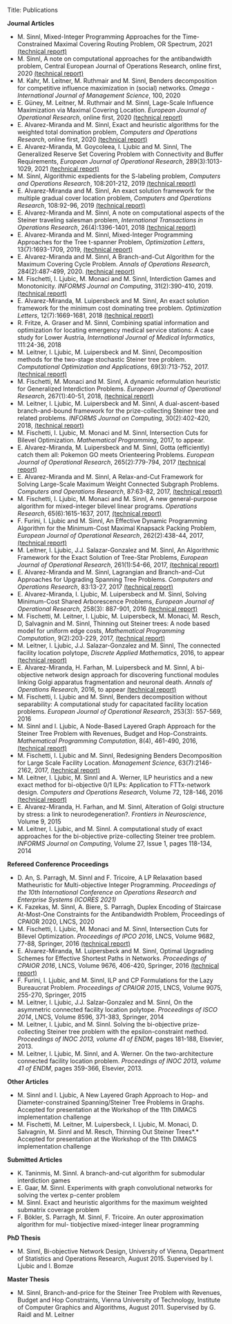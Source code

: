 Title: Publications

**Journal Articles**

* M. Sinnl, Mixed-Integer Programming Approaches for the Time-Constrained Maximal Covering Routing Problem, OR Spectrum, 2021 [(technical report)][28]
* M. Sinnl, A note on computational approaches for the antibandwidth problem, Central European Journal of
Operations Research, online first, 2020 [(technical report)][29]
* M. Kahr, M. Leitner, M. Ruthmair and M. Sinnl, Benders decomposition for competitive influence maximization in (social) networks. *Omega - International Journal of Management Science*, 100, 2020
* E. Güney, M. Leitner, M. Ruthmair and M. Sinnl, Lage-Scale Influence Maximization via Maximal Covering
Location. *European Journal of Operational Research*, online first, 2020 [(technical report)][27]
* E. Alvarez-Miranda and M. Sinnl, Exact and heuristic algorithms for the weighted total domination problem, *Computers and Operations Research*, online first, 2020 [(technical report)][30]
*  E. Alvarez-Miranda, M. Goycoleea, I. Ljubic and M. Sinnl, The Generalized Reserve Set Covering Problem with Connectivity and Buffer Requirements, *European Journal of Operational Research*, 289(3):1013-1029, 2021 [(technical report)][26]
*  M. Sinnl, Algorithmic expedients for the S-labeling problem, *Computers and Operations Research*, 108:201-212, 2019 [(technical report)][24]
*  E. Alvarez-Miranda and M. Sinnl, An exact solution framework for the multiple gradual cover location problem, *Computers and Operations Research*, 108:92-96, 2019 [(technical report)][25]
*  E. Alvarez-Miranda and M. Sinnl, A note on computational aspects of the Steiner traveling salesman problem, *International Transactions in Operations Research*, 26(4):1396-1401, 2018 [(technical report)][22]
*  E. Alvarez-Miranda and M. Sinnl, Mixed-Integer Programming Approaches for the Tree t-spanner Problem, *Optimization Letters*, 13(7):1693-1709, 2019, [(technical report)][23]
*  E. Alvarez-Miranda and M. Sinnl, A Branch-and-Cut Algorithm for the Maximum Covering Cycle Problem. *Annals of Operations Research*, 284(2):487-499, 2020. [(technical report)][20]
*  M. Fischetti, I. Ljubic, M. Monaci and M. Sinnl, Interdiction Games and Monotonicity. *INFORMS Journal on Computing*, 31(2):390-410, 2019. [(technical report)][10]
*  E. Alvarez-Miranda, M. Luipersbeck and M. Sinnl, An exact solution framework for the minimum cost dominating tree problem. *Optimization Letters*, 12(7):1669-1681, 2018 [(technical report)][21] 
*  R. Fritze, A. Graser and M. Sinnl, Combining spatial information and optimization for locating emergency medical service stations: A case study for Lower Austria, *International Journal of Medical Informatics*, 111:24-36, 2018
*  M. Leitner, I. Ljubic, M. Luipersbeck and M. Sinnl, Decomposition methods for the two-stage stochastic Steiner tree problem. *Computational Optimization and Applications*, 69(3):713-752, 2017. [(technical report)][19]
*  M. Fischetti, M. Monaci and M. Sinnl, A dynamic reformulation heuristic for Generalized Interdiction Problems. *European Journal of Operational Research*, 267(1):40-51, 2018, [(technical report)][15]
*  M. Leitner, I. Ljubic, M. Luipersbeck and M. Sinnl, A dual-ascent-based branch-and-bound framework for the prize-collecting Steiner tree and related problems. *INFORMS Journal on Computing*, 30(2):402-420, 2018, [(technical report)][12]
*  M. Fischetti, I. Ljubic, M. Monaci and M. Sinnl, Intersection Cuts for Bilevel Optimization. *Mathematical Programming*, 2017, to appear. 
*  E. Alvarez-Miranda, M. Luipersbeck and M. Sinnl, Gotta (efficiently) catch them all: Pokemon GO meets Orienteering Problems. *European Journal of Operational Research*, 265(2):779-794, 2017 [(technical report)][9]
*  E. Alvarez-Miranda and M. Sinnl, A Relax-and-Cut Framework for Solving Large-Scale Maximum Weight Connected Subgraph Problems. *Computers and Operations Research*, 87:63-82, 2017, [(technical report)][13]
*  M. Fischetti, I. Ljubic, M. Monaci and M. Sinnl, A new general-purpose algorithm for mixed-integer bilevel linear programs. *Operations Research*, 65(6):1615-1637, 2017, [(technical report)][11]
*  F. Furini, I. Ljubic and M. Sinnl, An Effective Dynamic Programming Algorithm for the Minimum-Cost Maximal Knapsack Packing Problem, *European Journal of Operational Research*, 262(2):438-44, 2017, [(technical report)][8]
*  M. Leitner, I. Ljubic, J.J. Salazar-Gonzalez and M. Sinnl, An Algorithmic Framework for the Exact Solution of Tree-Star Problems, *European Journal of Operational Research*, 261(1):54-66, 2017, [(technical report)][16] 
*  E. Alvarez-Miranda and M. Sinnl, Lagrangian and Branch-and-Cut Approaches for Upgrading Spanning Tree Problems. *Computers and Operations Research*, 83:13-27, 2017 [(technical report)][14]
*  E. Alvarez-Miranda, I. Ljubic, M. Luipersbeck and M. Sinnl, Solving Minimum-Cost Shared Arborescence Problems, *European Journal of Operational Research*, 258(3): 887-901, 2016 [(technical report)][1] 
*  M. Fischetti, M. Leitner, I. Ljubic, M. Luipersbeck, M. Monaci, M. Resch, D, Salvagnin and M. Sinnl, Thinning out Steiner trees: A node based model for uniform edge costs, *Mathematical Programming Computation*, 9(2):203-229, 2017, [(technical report)][17]
*  M. Leitner, I. Ljubic, J.J. Salazar-Gonzalez and M. Sinnl, The connected facility location polytope, *Discrete Applied Mathematics*, 2016, to appear [(technical report)][2] 
*  E. Alvarez-Miranda, H. Farhan, M. Luipersbeck and M. Sinnl, A bi-objective network design approach for discovering functional modules linking Golgi apparatus fragmentation and neuronal death. *Annals of Operations Research*, 2016, to appear [(technical report)][3] 
*  M. Fischetti, I. Ljubic and M. Sinnl, Benders decomposition without separability: A computational study for capacitated facility location problems. *European Journal of Operational Research*, 253(3): 557-569, 2016
*  M. Sinnl and I. Ljubic, A Node-Based Layered Graph Approach for the Steiner Tree Problem with Revenues, Budget and Hop-Constraints. *Mathematical Programming Computation*, 8(4), 461-490, 2016, [(technical report)][4] 
*  M. Fischetti, I. Ljubic and M. Sinnl, Redesigning Benders Decomposition for Large Scale Facility Location. *Management Science*, 63(7):2146-2162, 2017, [(technical report)][5] 
*  M. Leitner, I. Ljubic, M. Sinnl and A. Werner, ILP heuristics and a new exact method for bi-objective 0/1 ILPs: Application to FTTx-network design. *Computers and Operations Research*, Volume 72, 128-146, 2016 [(technical report)][6]
*  E. Alvarez-Miranda, H. Farhan, and M. Sinnl, Alteration of Golgi structure by stress: a link to neurodegeneration?. *Frontiers in Neuroscience*, Volume 9, 2015
*  M. Leitner, I. Ljubic, and M. Sinnl. A computational study of exact approaches for the bi-objective prize-collecting Steiner tree problem.  *INFORMS Journal on Computing*, Volume 27, Issue 1, pages 118-134, 2014

**Refereed Conference Proceedings**

* D. An, S. Parragh, M. Sinnl and F. Tricoire, A LP Relaxation based Matheuristic for Multi-objective Integer Programming. *Proceedings of the 10th International Conference on Operations Research and Enterprise
Systems (ICORES 2021)*
* K. Fazekas, M. Sinnl, A. Biere, S. Parragh, Duplex Encoding of Staircase At-Most-One Constraints for the Antibandwidth Problem, Proceedings of CPAIOR 2020, LNCS, 2020
*  M. Fischetti, I. Ljubic, M. Monaci and M. Sinnl, Intersection Cuts for Bilevel Optimization. *Proceedings of IPCO 2016*, LNCS, Volume 9682, 77-88, Springer, 2016 [(technical report)][18] 
*  E. Alvarez-Miranda, M. Luipersbeck and M. Sinnl, Optimal Upgrading Schemes for Effective Shortest Paths in Networks. *Proceedings of CPAIOR 2016*, LNCS, Volume 9676, 406-420, Springer, 2016 [(technical report)][7] 
*  F. Furini, I. Ljubic, and M. Sinnl, ILP and CP Formulations for the Lazy Bureaucrat Problem. *Proceedings of CPAIOR 2015*, LNCS, Volume 9075, 255-270, Springer, 2015
*  M. Leitner, I. Ljubic, J.J. Salzar-Gonzalez and M. Sinnl, On the asymmetric connected facility location polytope. *Proceedings of ISCO 2014*, LNCS, Volume 8596, 371-383, Springer, 2014
*  M. Leitner, I. Ljubic, and M. Sinnl. Solving the bi-objective prize-collecting Steiner tree problem with the epsilon-constraint method. *Proceedings of INOC 2013, volume 41 of ENDM*, pages 181-188, Elsevier, 2013.
*  M. Leitner, I. Ljubic, M. Sinnl, and A. Werner. On the two-architecture connected facility location problem. *Proceedings of INOC 2013, volume 41 of ENDM*, pages 359-366, Elsevier, 2013.

**Other Articles**

*  M. Sinnl and I. Ljubic, A New Layered Graph Approach to Hop- and Diameter-constrained Spanning/Steiner Tree Problems in Graphs. Accepted for presentation at the Workshop of the 11th DIMACS implementation challenge
*  M. Fischetti, M. Leitner, M. Luipersbeck, I. Ljubic, M. Monaci, D. Salvagnin, M. Sinnl and M. Resch, Thinning Out Steiner Trees*.* Accepted for presentation at the Workshop of the 11th DIMACS implementation challenge

**Submitted Articles**

* K. Taninmis, M. Sinnl. A branch-and-cut algorithm for submodular interdiction games
* E. Gaar, M. Sinnl. Experiments with graph convolutional networks for solving the vertex
p-center problem
* M. Sinnl. Exact and heuristic algorithms for the maximum weighted submatrix coverage
problem
* F. Bökler, S. Parragh, M. Sinnl, F. Tricoire. An outer approximation algorithm for mul-
tiobjective mixed-integer linear programming

**PhD Thesis**

*  M. Sinnl, Bi-objective Network Design, University of Vienna, Department of Statistics and Operations Research, August 2015. Supervised by I. Ljubic and I. Bomze

**Master Thesis**

*  M. Sinnl, Branch-and-price for the Steiner Tree Problem with Revenues, Budget and Hop Constraints, Vienna University of Technology, Institute of Computer Graphics and Algorithms, August 2011. Supervised by G. Raidl and M. Leitner

[1]: ../pdfs/MKLSTP-main.pdf 
[2]: ../pdfs/CFLP-theory-techreport.pdf
[3]: ../pdfs/neuro-techreport.pdf
[4]: ../pdfs/STPRBH-techreport.pdf
[5]: ../pdfs/thinning_out_facilities.pdf
[6]: ../pdfs/biobjkarch-techreport.pdf
[7]: ../pdfs/USP.pdf
[8]: ../pdfs/MCMKP-techreport.pdf
[9]: ../pdfs/pokepaper-techreport.pdf
[10]: ../pdfs/independentSystems-techreport.pdf
[11]: ../pdfs/secondbilevel-techreport.pdf
[12]: ../pdfs/da-TR.pdf
[13]: ../pdfs/LMWCS-techreport.pdf
[14]: ../pdfs/UMST-techreport.pdf
[15]: ../pdfs/biheur-techreport.pdf
[16]: ../pdfs/thinning-final-techreport.pdf
[17]: ../pdfs/ymodel_techreport.pdf
[18]: ../pdfs/IPCO_techreport.pdf
[19]: ../pdfs/sstp.pdf
[20]: ../pdfs/mccp-techreport.pdf
[21]: ../pdfs/domtree-techreport.pdf
[22]: ../pdfs/stsp-techreport.pdf
[23]: ../pdfs/tspan-techreport.pdf
[24]: ../pdfs/slabel-techreport.pdf
[25]: ../pdfs/MGCover-techreport.pdf
[26]: ../pdfs/grsccb-techreport.pdf
[27]: ../pdfs/imp-techreport.pdf
[28]: ../pdfs/tcmcrp-techreport.pdf
[29]: ../pdfs/abp-techreport.pdf
[30]: ../pdfs/WTDP-techreport.pdf
